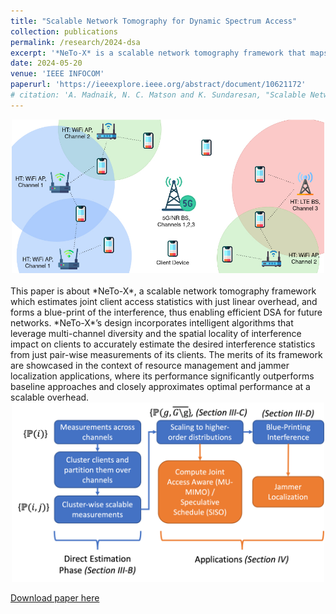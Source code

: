 ```yaml
---
title: "Scalable Network Tomography for Dynamic Spectrum Access"
collection: publications
permalink: /research/2024-dsa
excerpt: '*NeTo-X* is a scalable network tomography framework that maps interference patterns and estimates joint client access statistics with only linear overhead—paving the way for more efficient dynamic spectrum access in future networks. By exploiting multi-channel diversity and the spatial locality of interference, *NeTo-X* accurately infers interference statistics from simple pairwise client measurements. Its effectiveness is demonstrated in resource management and jammer localization, where it outperforms baselines and approaches optimal performance while remaining highly scalable.'
date: 2024-05-20
venue: 'IEEE INFOCOM'
paperurl: 'https://ieeexplore.ieee.org/abstract/document/10621172'
# citation: 'A. Madnaik, N. C. Matson and K. Sundaresan, "Scalable Network Tomography for Dynamic Spectrum Access," IEEE INFOCOM 2024 - IEEE Conference on Computer Communications, Vancouver, Canada, 2024'
---
```

<center><img src="/images/2024-dsa-scenario.jpg" alt="Scenario" width="500"/></center>
<br>
This paper is about *NeTo-X*, a scalable network tomography framework which estimates joint client access statistics with just linear overhead, and forms a blue-print of the interference, thus enabling efficient DSA for future networks. *NeTo-X*’s design incorporates intelligent algorithms that leverage multi-channel diversity and the spatial locality of interference impact on clients to accurately estimate the desired interference statistics from just pair-wise measurements of its clients. The merits of its framework are showcased in the context of resource management and jammer localization applications, where its performance significantly outperforms baseline approaches and closely approximates optimal performance at a scalable overhead.

<center><img src="/images/2024-dsa-flow.png" alt="Flow of Information" width="500"/></center>

[Download paper here](https://ieeexplore.ieee.org/abstract/document/10621172)

<!-- Recommended citation: A. Madnaik, N. C. Matson and K. Sundaresan, "Scalable Network Tomography for Dynamic Spectrum Access," IEEE INFOCOM 2024 - IEEE Conference on Computer Communications, Vancouver, Canada, 2024 -->